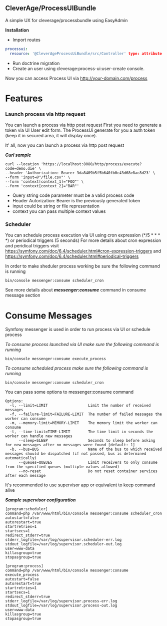
## CleverAge/ProcessUIBundle
A simple UX for cleverage/processbundle using EasyAdmin

**Installation**
* Import routes
```yaml  
processui:
  resource: '@CleverAgeProcessUiBundle/src/Controller' type: attribute  
```  
* Run doctrine migration
* Create an user using cleverage:process-ui:user-create console.

Now you can access Process UI via http://your-domain.com/process

# Features
### Launch process via http request
You can launch a process via http post request
First you need to generate a token via UI User edit form. The ProcessUi generate for you a auth token (keep it in secured area, it will display once).

It' all, now you can launch a process via http post request

***Curl sample***
```
curl --location 'https://localhost:8080/http/process/execute?code=demo.die' \
--header 'Authorization: Bearer 3da8409b5f5b640fb0c43d68e8ac8d23' \
--form 'input=@"/file.csv"' \
--form 'context[context_1]="FOO"' \
--form 'context[context_2]="BAR"'
```
* Query string code parameter must be a valid process code
* Header Autorization: Bearer is the previously generated token
* input could be string or file representation
* context you can pass multiple context values


### Scheduler
You can schedule process execution via UI using cron expression (*/5 * * * *) or periodical triggers (5 seconds)
For more details about cron expression and peridical triggers visit https://symfony.com/doc/6.4/scheduler.html#cron-expression-triggers and https://symfony.com/doc/6.4/scheduler.html#periodical-triggers

In order to make sheduler process working be sure the following command is running
```
bin/console messenger:consume scheduler_cron
```
See more details about ***messenger:consume*** command in consume message section

# Consume Messages
Symfony messenger is used in order to run process via UI or schedule process

*To consume process launched via UI make sure the following command is running*
```
bin/console messenger:consume execute_process
```

*To consume scheduled process make sure the following command is running*
```
bin/console messenger:consume scheduler_cron
```
You can pass some options to messenger:consume command
```
Options:
  -l, --limit=LIMIT                  Limit the number of received messages
  -f, --failure-limit=FAILURE-LIMIT  The number of failed messages the worker can consume
  -m, --memory-limit=MEMORY-LIMIT    The memory limit the worker can consume
  -t, --time-limit=TIME-LIMIT        The time limit in seconds the worker can handle new messages
      --sleep=SLEEP                  Seconds to sleep before asking for new messages after no messages were found [default: 1]
  -b, --bus=BUS                      Name of the bus to which received messages should be dispatched (if not passed, bus is determined automatically)
      --queues=QUEUES                Limit receivers to only consume from the specified queues (multiple values allowed)
      --no-reset                     Do not reset container services after each message
```

It's recommended to use supervisor app or equivalent to keep command alive

***Sample supervisor configuration***
```
[program:scheduler]
command=php /var/www/html/bin/console messenger:consume scheduler_cron
autostart=false
autorestart=true
startretries=1
startsecs=1
redirect_stderr=true
stderr_logfile=/var/log/supervisor.scheduler-err.log
stdout_logfile=/var/log/supervisor.scheduler-out.log
user=www-data
killasgroup=true
stopasgroup=true

[program:process]
command=php /var/www/html/bin/console messenger:consume execute_process
autostart=false
autorestart=true
startretries=1
startsecs=1
redirect_stderr=true
stderr_logfile=/var/log/supervisor.process-err.log
stdout_logfile=/var/log/supervisor.process-out.log
user=www-data
killasgroup=true
stopasgroup=true
``` 
